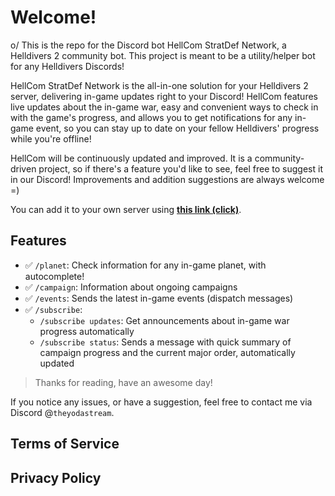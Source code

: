 # Welcome!

o/
This is the repo for the Discord bot HellCom StratDef Network, a Helldivers 2 community bot. This project is meant to be a utility/helper bot for any Helldivers Discords!

HellCom StratDef Network is the all-in-one solution for your Helldivers 2 server, delivering in-game updates right to your Discord! HellCom features live updates about the in-game war, easy and convenient ways to check in with the game's progress, and allows you to get notifications for any in-game event, so you can stay up to date on your fellow Helldivers' progress while you're offline!

HellCom will be continuously updated and improved. It is a community-driven project, so if there's a feature you'd like to see, feel free to suggest it in our Discord! Improvements and addition suggestions are always welcome =)

You can add it to your own server using **[this link (click)](https://discord.com/api/oauth2/authorize?client_id=1213944670288347176&permissions=274878221376&scope=applications.commands%20bot)**.

## Features

- ✅ `/planet`: Check information for any in-game planet, with autocomplete!
- ✅ `/campaign`: Information about ongoing campaigns
- ✅ `/events`: Sends the latest in-game events (dispatch messages)
- ✅ `/subscribe`:
  - `/subscribe updates`: Get announcements about in-game war progress automatically
  - `/subscribe status`: Sends a message with quick summary of campaign progress and the current major order, automatically updated

> Thanks for reading, have an awesome day!

If you notice any issues, or have a suggestion, feel free to contact me via Discord @`theyodastream`.

## Terms of Service

## Privacy Policy
